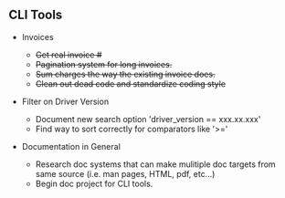 
## CLI Tools ##

* Invoices
  * ~~Get real invoice #~~
  * ~~Pagination system for long invoices.~~
  * ~~Sum charges the way the existing invoice does.~~
  * ~~Clean out dead code and standardize coding style~~


* Filter on Driver Version
  * Document new search option 'driver_version == xxx.xx.xxx'
  * Find way to sort correctly for comparators like '>='


* Documentation in General
  * Research doc systems that can make mulitiple doc targets from same source
    (i.e. man pages, HTML, pdf, etc...)
  * Begin doc project for CLI tools.